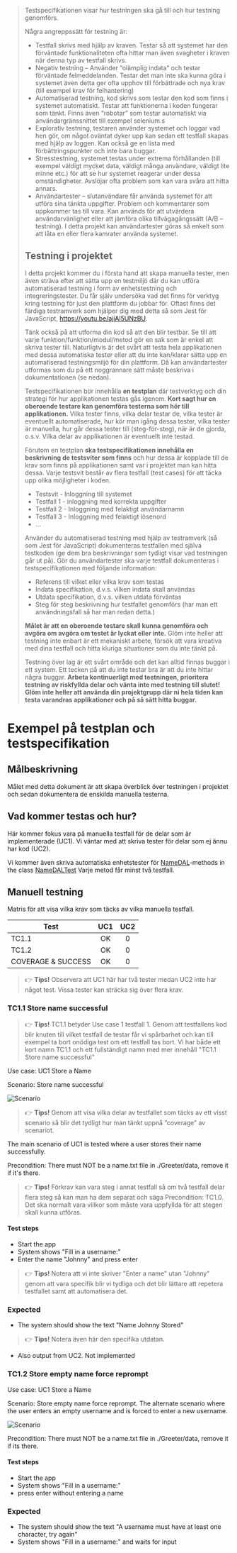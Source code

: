 >Testspecifikationen visar hur testningen ska gå till och hur testning genomförs.
>
>Några angreppssätt för testning är:
>
>* Testfall skrivs med hjälp av kraven. Testar så att systemet har den förväntade funktionaliteten ofta hittar man även svagheter i kraven när denna typ av testfall skrivs.
>* Negativ testning – Använder “olämplig indata” och testar förväntade felmeddelanden. Testar det man inte ska kunna göra i systemet även detta ger ofta upphov till förbättrade och nya krav (till exempel krav för felhantering)
>* Automatiserad testning, kod skrivs som testar den kod som finns i systemet automatiskt. Testar att funktionerna i koden fungerar som tänkt. Finns även “robotar” som testar automatiskt via användargränssnittet till exempel selenium.s
>* Explorativ testning, testaren använder systemet och loggar vad hen gör, om något oväntat dyker upp kan sedan ett testfall skapas med hjälp av loggen. Kan också ge en lista med förbättringspunkter och inte bara buggar.
>* Stresstestning, systemet testas under extrema förhållanden (till exempel väldigt mycket data, väldigt många användare, väldigt lite minne etc.) för att se hur systemet reagerar under dessa omständigheter. Avslöjar ofta problem som kan vara svåra att hitta annars.
>* Användartester – slutanvändare får använda systemet för att utföra sina tänkta uppgifter. Problem och kommentarer som uppkommer tas till vara. Kan används för att utvärdera användarvänlighet eller att jämföra olika tillvägagångssätt (A/B – testning). I detta projekt kan användartester göras så enkelt som att låta en eller flera kamrater använda systemet.
>
>## Testning i projektet
>
>I detta projekt kommer du i första hand att skapa manuella tester, men även sträva efter att sätta upp en testmiljö där du kan utföra automatiserad testning i form av enhetstestning och integreringstester. Du får själv undersöka vad det finns för verktyg kring testning för just den plattform du jobbar för. Oftast finns det färdiga testramverk som hjälper dig med detta så som Jest för JavaScript, https://youtu.be/ajiAl5UNzBU.
>
>Tänk också på att utforma din kod så att den blir testbar. Se till att varje funktion/funktion/modul/metod gör en sak som är enkel att skriva tester till. Naturligtvis är det svårt att testa hela applikationen med dessa automatiska tester eller att du inte kan/klarar sätta upp en automatiserad testningsmiljö för din plattform. Då kan användartester utformas som du på ett noggrannare sätt måste beskriva i dokumentationen (se nedan).
>
>Testspecifikationen bör innehålla __en testplan__ där testverktyg och din strategi för hur applikationen testas gås igenom. __Kort sagt hur en oberoende testare kan genomföra testerna som hör till applikationen.__ Vilka tester finns, vilka delar testar de, vilka tester är eventuellt automatiserade, hur kör man igång dessa tester, vilka tester är manuella, hur går dessa tester till (steg-för-steg), när är de gjorda, o.s.v. Vilka delar av applikationen är eventuellt inte testad.
>
>Förutom en testplan __ska testspecifikationen innehålla en beskrivning de testsviter som finns__ och hur dessa är kopplade till de krav som finns på applikationen samt var i projektet man kan hitta dessa. Varje testsvit består av flera testfall (test cases) för att täcka upp olika möjligheter i koden.
>
>* Testsvit - Inloggning till systemet
> * Testfall 1 - inloggning med korrekta uppgifter
> * Testfall 2 - Inloggning med felaktigt användarnamn
> * Testfall 3 - Inloggning med felaktigt lösenord
> * ...
>
>Använder du automatiserad testning med hjälp av testramverk (så som Jest för JavaScript) dokumenteras testfallen med själva testkoden (ge dem bra beskrivningar som tydligt visar vad testningen går ut på). Gör du användartester ska varje testfall dokumenteras i testspecifikationen med följande information:
>
>* Referens till vilket eller vilka krav som testas
>* Indata specifikation, d.v.s. vilken indata skall användas
>* Utdata specifikation, d.v.s. vilken utdata förväntas
>* Steg för steg beskrivning hur testfallet genomförs (har man ett användningsfall så har man redan detta.)
>
>__Målet är att en oberoende testare skall kunna genomföra och avgöra om avgöra om testet är lyckat eller inte.__ Glöm inte heller att testning inte enbart är ett mekaniskt arbete, försök att vara kreativa med dina testfall och hitta kluriga situationer som du inte tänkt på.
>
>Testning över lag är ett svårt område och det kan alltid finnas buggar i ett system. Ett tecken på att du inte testar bra är att du inte hittar några buggar. __Arbeta kontinuerligt med testningen, prioritera testning av riskfyllda delar och vänta inte med testning till slutet! Glöm inte heller att använda din projektgrupp där ni hela tiden kan testa varandras applikationer och på så sätt hitta buggar.__

# Exempel på testplan och testspecifikation

## Målbeskrivning

Målet med detta dokument är att skapa överblick över testningen i projektet och sedan dokumentera de enskilda manuella testerna.

## Vad kommer testas och hur?

Här kommer fokus vara på manuella testfall för de delar som är implementerade (UC1). Vi väntar med att skriva tester för delar som ej ännu har kod (UC2).

Vi kommer även skriva automatiska enhetstester för [NameDAL](https://github.com/dntoll/1dv600/blob/master/Greeter/src/Greetings/NameDAL.java)-methods in the class [NameDALTest](https://github.com/dntoll/1dv600/blob/master/Greeter/tests/Greetings/NameDALTest.java)
Varje metod får minst två testfall.

## Manuell testning

Matris för att visa vilka krav som täcks av vilka manuella testfall.

| Test      | UC1 | UC2  |
| --------- |:----:| :---:|
| TC1.1     | OK | 0    |
| TC1.2     | OK | 0    |
| COVERAGE & SUCCESS   | OK    | 0    |

>👉 __Tips!__ Observera att UC1 här har två tester medan UC2 inte har något test. Vissa tester kan sträcka sig över flera krav.

### TC1.1 Store name successful

>👉 __Tips!__ TC1.1 betyder Use case 1 testfall 1. Genom att testfallens kod blir knuten till vilket testfall de testar får vi spårbarhet och kan till exempel ta bort onödiga test om ett testfall tas bort. Vi har både ett kort namn TC1.1 och ett fullständigt namn med mer innehåll "TC1.1 Store name successful"

Use case: UC1 Store a Name

Scenario: Store name successful

![Scenario](http://yuml.me/567ad1fe.png)

>👉 __Tips!__ Genom att visa vilka delar av testfallet som täcks av ett visst scenario så blir det tydligt hur man tänkt uppnå ”coverage” av scenariot.

The main scenario of UC1 is tested where a user stores their name successfully.

Precondition: There must NOT be a name.txt file in ./Greeter/data, remove it if it's there.

>👉 __Tips!__ Förkrav kan vara steg i annat testfall så om två testfall delar flera steg så kan man ha dem separat och säga Precondition: TC1.0. Det ska normalt vara villkor som måste vara uppfyllda för att stegen skall kunna utföras.

#### Test steps

* Start the app
* System shows "Fill in a username:"
* Enter the name "Johnny" and press enter

>👉 __Tips!__ Notera att vi inte skriver "Enter a name" utan "Johnny" genom att vara specifik blir vi tydliga och det blir lättare att repetera testfallet samt att automatisera det.

### Expected

* The system should show the text "Name Johnny Stored"

>👉 __Tips!__ Notera även här den specifika utdatan.

* Also output from UC2. Not implemented

### TC1.2 Store empty name force reprompt

Use case: UC1 Store a Name

Scenario: Store empty name force reprompt. The alternate scenario where the user enters an empty username and is forced to enter a new username.

![Scenario](http://yuml.me/ad6e0e55.png)

Precondition: There must NOT be a name.txt file in ./Greeter/data, remove it if its there.

#### Test steps

* Start the app
* System shows "Fill in a username:"
* press enter without entering a name

### Expected

* The system should show the text "A username must have at least one character, try again"
* System shows "Fill in a username:" and waits for input
